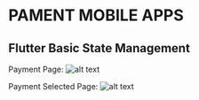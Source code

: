 # PAMENT MOBILE APPS
## Flutter Basic State Management

Payment Page:
![alt text](https://github.com/rzrh/payment-mobile-apps/ScreenShoot/payment_page.png "Payment Page")

Payment Selected Page:
![alt text](https://github.com/rzrh/payment-mobile-apps/ScreenShoot/payment_page.png "Payment Selected Page")
